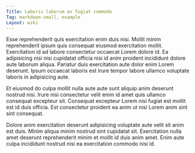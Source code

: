 ```yaml
---
Title: Laboris laborum ex fugiat commodo
Tag: markdown-small, example
Layout: wiki
---
```

Esse reprehenderit quis exercitation enim duis nisi. Mollit minim reprehenderit ipsum quis consequat eiusmod exercitation mollit. Exercitation id ad labore consectetur occaecat Lorem dolore id. Ea adipisicing nisi nisi cupidatat officia nisi id anim proident incididunt dolore aute laborum aliqua. Pariatur duis exercitation aute dolor enim Lorem deserunt. Ipsum occaecat laboris est irure tempor labore ullamco voluptate laboris in adipisicing aute.

Et eiusmod do culpa mollit nulla aute aute sunt aliquip anim deserunt nostrud nisi. Irure nisi consectetur velit enim id amet quis ullamco consequat excepteur sit. Consequat excepteur Lorem nisi fugiat est mollit est id duis officia. Est consectetur proident ea anim ut nisi Lorem anim sint sint consequat.

Dolore anim exercitation deserunt adipisicing voluptate aute velit sit anim est duis. Minim aliqua minim nostrud sint cupidatat sit. Exercitation nulla amet deserunt reprehenderit minim et mollit id duis anim amet. Enim aute culpa incididunt nostrud nisi ea exercitation commodo nisi id.